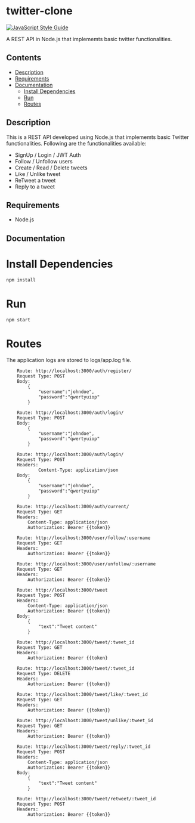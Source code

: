 # twitter-clone

[![JavaScript Style Guide](https://cdn.rawgit.com/standard/standard/master/badge.svg)](https://github.com/standard/standard)

A REST API in Node.js that implememts basic twitter functionalities.

## Contents
- [Description](#description)
- [Requirements](#requirements)
- [Documentation](#documentation)
    - [Install Dependencies](#install-dependencies)
    - [Run](#run)
    - [Routes](#routes)

## Description
This is a REST API developed using Node.js that implememts basic Twitter functionalities. Following are the functionalities  available:
- SignUp / Login / JWT Auth 
- Follow / Unfollow users
- Create / Read / Delete tweets
- Like / Unlike tweet
- ReTweet a tweet
- Reply to a tweet

## Requirements
- Node.js

## Documentation

# Install Dependencies
```bash
npm install
``` 

# Run
```bash
npm start
```

# Routes
The application logs are stored to logs/app.log file.

```
    Route: http://localhost:3000/auth/register/
    Request Type: POST
    Body:
        {
            "username":"johndoe",
            "password":"qwertyuiop"
        }
```

```
    Route: http://localhost:3000/auth/login/
    Request Type: POST
    Body:
        {
            "username":"johndoe",
            "password":"qwertyuiop"
        }
```

```
    Route: http://localhost:3000/auth/login/
    Request Type: POST
    Headers: 
            Content-Type: application/json
    Body:
        {
            "username":"johndoe",
            "password":"qwertyuiop"
        }
```

```
    Route: http://localhost:3000/auth/current/
    Request Type: GET
    Headers: 
        Content-Type: application/json
        Authorization: Bearer {{token}}      
```

```
    Route: http://localhost:3000/user/follow/:username
    Request Type: GET
    Headers: 
        Authorization: Bearer {{token}}
```

```
    Route: http://localhost:3000/user/unfollow/:username
    Request Type: GET
    Headers: 
        Authorization: Bearer {{token}}
```

```
    Route: http://localhost:3000/tweet
    Request Type: POST
    Headers: 
        Content-Type: application/json
        Authorization: Bearer {{token}}
    Body:
        {
            "text":"Tweet content"
        }
```

```
    Route: http://localhost:3000/tweet/:tweet_id
    Request Type: GET
    Headers: 
        Authorization: Bearer {{token}
```

```
    Route: http://localhost:3000/tweet/:tweet_id
    Request Type: DELETE
    Headers: 
        Authorization: Bearer {{token}}
```

```
    Route: http://localhost:3000/tweet/like/:tweet_id
    Request Type: GET
    Headers: 
        Authorization: Bearer {{token}}
```

```
    Route: http://localhost:3000/tweet/unlike/:tweet_id
    Request Type: GET
    Headers: 
        Authorization: Bearer {{token}}
```

```
    Route: http://localhost:3000/tweet/reply/:tweet_id
    Request Type: POST
    Headers: 
        Content-Type: application/json
        Authorization: Bearer {{token}}
    Body:
        {
            "text":"Tweet content"
        }
```

```
    Route: http://localhost:3000/tweet/retweet/:tweet_id
    Request Type: POST
    Headers: 
        Authorization: Bearer {{token}}
```







